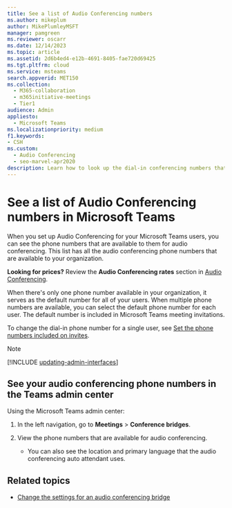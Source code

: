 ```yaml
---
title: See a list of Audio Conferencing numbers
ms.author: mikeplum
author: MikePlumleyMSFT
manager: pamgreen
ms.reviewer: oscarr
ms.date: 12/14/2023
ms.topic: article
ms.assetid: 2d6b4ed4-e12b-4691-8405-fae720d69425
ms.tgt.pltfrm: cloud
ms.service: msteams
search.appverid: MET150
ms.collection: 
  - M365-collaboration
  - m365initiative-meetings
  - Tier1
audience: Admin
appliesto: 
  - Microsoft Teams
ms.localizationpriority: medium
f1.keywords:
- CSH
ms.custom: 
  - Audio Conferencing
  - seo-marvel-apr2020
description: Learn how to look up the dial-in conferencing numbers that are available for audio conferencing from within Microsoft Teams.
---
```


# See a list of Audio Conferencing numbers in Microsoft Teams

When you set up Audio Conferencing for your Microsoft Teams users, you can see the phone numbers that are available to them for audio conferencing. This list has all the audio conferencing phone numbers that are available to your organization.

**Looking for prices?** Review the **Audio Conferencing rates** section in [Audio Conferencing](https://www.microsoft.com/microsoft-teams/audio-conferencing).
  
When there's only one phone number available in your organization, it serves as the default number for all of your users. When multiple phone numbers are available, you can select the default phone number for each user. The default number is included in Microsoft Teams meeting invitations.
  
To change the dial-in phone number for a single user, see [Set the phone numbers included on invites](set-the-phone-numbers-included-on-invites-in-teams.md).

> [!NOTE]
> [!INCLUDE [updating-admin-interfaces](includes/updating-admin-interfaces.md)]

## See your audio conferencing phone numbers in the Teams admin center

Using the Microsoft Teams admin center:

1. In the left navigation, go to **Meetings** > **Conference bridges**.
2. View the phone numbers that are available for audio conferencing.

      - You can also see the location and primary language that the audio conferencing auto attendant uses.

## Related topics

- [Change the settings for an audio conferencing bridge](change-the-settings-for-an-audio-conferencing-bridge.md)
